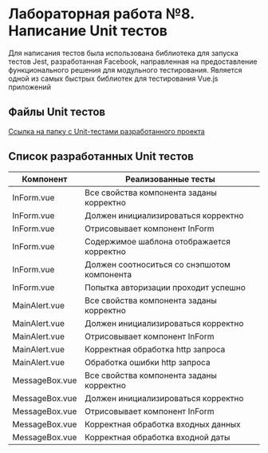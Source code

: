 # Лабораторная работа №8. Написание Unit тестов

Для написания тестов была использована библиотека для запуска тестов Jest, разработанная Facebook, направленная на предоставление функционального решения для модульного тестирования. Является одной из самых быстрых библиотек для тестирования Vue.js приложений

## Файлы Unit тестов
[Ссылка на папку с Unit-тестами разработанного проекта](https://github.com/Glazkoff/emercom/tree/master/tests/unit)

## Список разработанных Unit тестов

| Компонент      | Реализованные тесты                         |
| -------------- | ------------------------------------------- |
| InForm.vue     | Все свойства компонента заданы корректно    |
| InForm.vue     | Должен инициализироваться корректно         |
| InForm.vue     | Отрисовывает компонент InForm               |
| InForm.vue     | Содержимое шаблона отображается корректно   |
| InForm.vue     | Должен соотноситься со снэпшотом компонента |
| InForm.vue     | Попытка авторизации проходит успешно        |
| MainAlert.vue  | Все свойства компонента заданы корректно    |
| MainAlert.vue  | Должен инициализироваться корректно         |
| MainAlert.vue  | Отрисовывает компонент InForm               |
| MainAlert.vue  | Корректная обработка http запроса           |
| MainAlert.vue  | Обработка ошибки http запроса               |
| MessageBox.vue | Все свойства компонента заданы корректно    |
| MessageBox.vue | Должен инициализироваться корректно         |
| MessageBox.vue | Отрисовывает компонент InForm               |
| MessageBox.vue | Корректная обработка входных данных         |
| MessageBox.vue | Корректная обработка входной даты           |